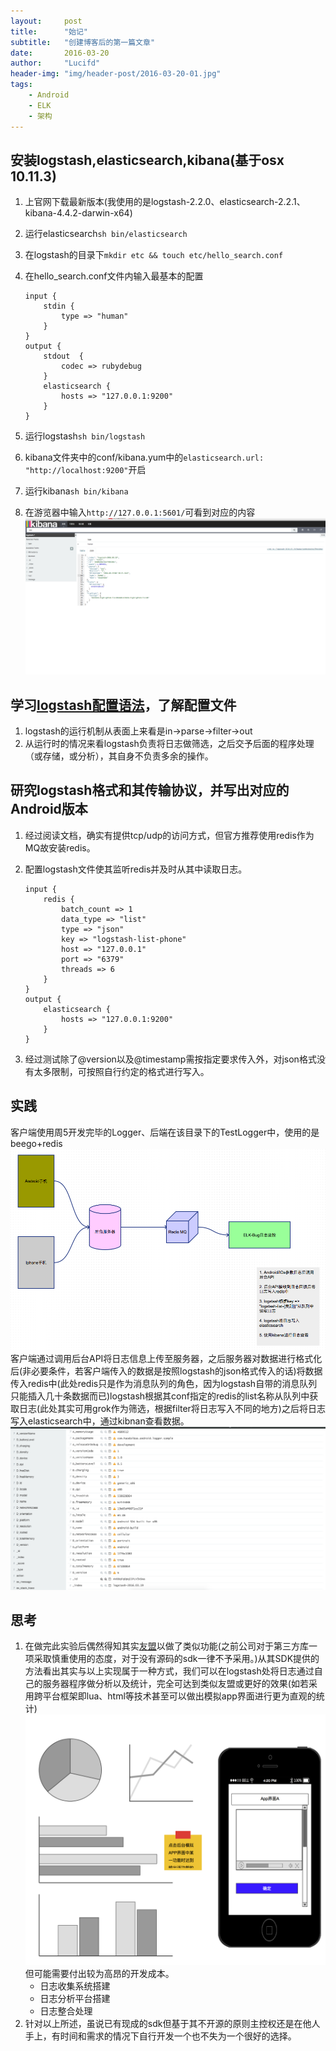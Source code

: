 ```yaml
---
layout:     post
title:      "始记"
subtitle:   "创建博客后的第一篇文章"
date:       2016-03-20
author:     "Lucifd"
header-img: "img/header-post/2016-03-20-01.jpg"
tags:
	- Android
	- ELK
    - 架构
---
```


## 安装logstash,elasticsearch,kibana(基于osx 10.11.3)

1. 上官网下载最新版本(我使用的是logstash-2.2.0、elasticsearch-2.2.1、kibana-4.4.2-darwin-x64)
2. 运行elasticsearch`sh bin/elasticsearch`
3. 在logstash的目录下`mkdir etc && touch etc/hello_search.conf`
4. 在hello_search.conf文件内输入最基本的配置

	```	
	input {
    	stdin {    		    		
        	type => "human"        	
    	}
	}
	output {
    	stdout  {
        	codec => rubydebug
	    }
    	elasticsearch {
        	hosts => "127.0.0.1:9200"
    	}
	}
	```

5. 运行logstash`sh bin/logstash`
6. kibana文件夹中的conf/kibana.yum中的`elasticsearch.url: "http://localhost:9200"`开启
7. 运行kibana`sh bin/kibana`
8. 在游览器中输入`http://127.0.0.1:5601/`可看到对应的内容![](\img\in-post\kibana运行图.png)


## 学习[logstash配置语法](http://udn.yyuap.com/doc/logstash-best-practice-cn/index.html)，了解配置文件

1. logstash的运行机制从表面上来看是in->parse->filter->out
2. 从运行时的情况来看logstash负责将日志做筛选，之后交予后面的程序处理（或存储，或分析），其自身不负责多余的操作。

## 研究logstash格式和其传输协议，并写出对应的Android版本

1. 经过阅读文档，确实有提供tcp/udp的访问方式，但官方推荐使用redis作为MQ故安装redis。
2. 配置logstash文件使其监听redis并及时从其中读取日志。

	```
	input {
	    redis {
        	batch_count => 1
    	    data_type => "list"
	        type => "json"
        	key => "logstash-list-phone"
    	    host => "127.0.0.1"
	        port => "6379"
        	threads => 6
    	}
	}
	output {
	    elasticsearch {
        	hosts => "127.0.0.1:9200"
    	}
	}
	```
3. 经过测试除了@version以及@timestamp需按指定要求传入外，对json格式没有太多限制，可按照自行约定的格式进行写入。

## 实践

客户端使用周5开发完毕的Logger、后端在该目录下的TestLogger中，使用的是beego+redis![](\img\in-post\elk接入android流程图.png)客户端通过调用后台API将日志信息上传至服务器，之后服务器对数据进行格式化后(非必要条件，若客户端传入的数据是按照logstash的json格式传入的话)将数据传入redis中(此处redis只是作为消息队列的角色，因为logstash自带的消息队列只能插入几十条数据而已)logstash根据其conf指定的redis的list名称从队列中获取日志(此处其实可用grok作为筛选，根据filter将日志写入不同的地方)之后将日志写入elasticsearch中，通过kibnan查看数据。![](\img\in-post\日志通过kibana查看图.png)

## 思考

1. 在做完此实验后偶然得知其实[友盟](http://www.umeng.com/)以做了类似功能(之前公司对于第三方库一项采取慎重使用的态度，对于没有源码的sdk一律不予采用。)从其SDK提供的方法看出其实与以上实现属于一种方式，我们可以在logstash处将日志通过自己的服务器程序做分析以及统计，完全可达到类似友盟或更好的效果(如若采用跨平台框架即lua、html等技术甚至可以做出模拟app界面进行更为直观的统计)![](\img\in-post\期望效果.png)但可能需要付出较为高昂的开发成本。
	* 日志收集系统搭建
	* 日志分析平台搭建
	* 日志整合处理
2. 针对以上所述，虽说已有现成的sdk但基于其不开源的原则主控权还是在他人手上，有时间和需求的情况下自行开发一个也不失为一个很好的选择。